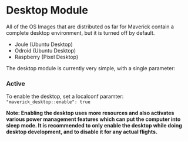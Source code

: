 # Desktop Module

All of the OS Images that are distributed os far for Maverick contain a complete desktop environment, but it is turned off by default.

- Joule (Ubuntu Desktop)
- Odroid (Ubuntu Desktop)
- Raspberry (Pixel Desktop)

The desktop module is currently very simple, with a single parameter:

### Active
To enable the desktop, set a localconf paramter:  
`"maverick_desktop::enable": true`

**Note: Enabling the desktop uses more resources and also activates various power management features which can put the computer into sleep mode.  It is recommended to only enable the desktop while doing desktop development, and to disable it for any actual flights.**
